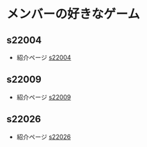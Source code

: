 # メンバーの好きなゲーム

## s22004
* 紹介ページ [s22004](https://github.com/itc-s22004/GitLesson04-2/blob/master/s22004/s22004.md)

## s22009
* 紹介ページ [s22009]()

## s22026
* 紹介ページ [s22026](https://github.com/itc-s22004/GitLesson04-2/blob/master/s22026/s22026.md)
